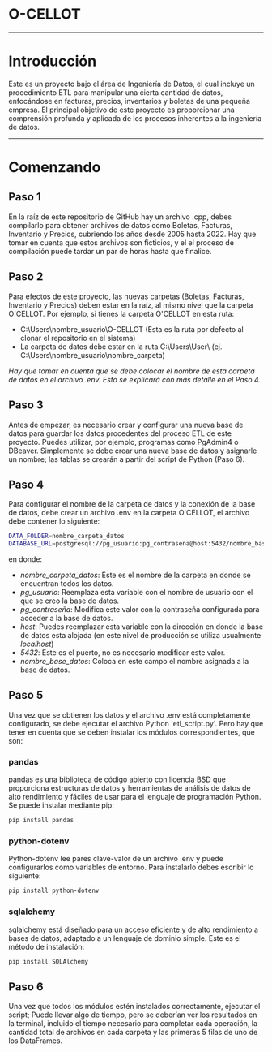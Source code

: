 # O-CELLOT
---

# Introducción

Este es un proyecto bajo el área de Ingeniería de Datos, el cual incluye un procedimiento ETL para manipular una cierta cantidad de datos, enfocándose en facturas, precios, inventarios y boletas de una pequeña empresa. El principal objetivo de este proyecto es proporcionar una comprensión profunda y aplicada de los procesos inherentes a la ingeniería de datos.

---

# Comenzando

## Paso 1

En la raíz de este repositorio de GitHub hay un archivo .cpp, debes compilarlo para obtener archivos de datos como Boletas, Facturas, Inventario y Precios, cubriendo los años desde 2005 hasta 2022. Hay que tomar en cuenta que estos archivos son ficticios, y el el proceso de compilación puede tardar un par de horas hasta que finalice.

## Paso 2

Para efectos de este proyecto, las nuevas carpetas (Boletas, Facturas, Inventario y Precios) deben estar en la raíz, al mismo nivel que la carpeta O'CELLOT. Por ejemplo, si tienes la carpeta O'CELLOT en esta ruta:

- C:\Users\nombre_usuario\O-CELLOT (Esta es la ruta por defecto al clonar el repositorio en el sistema)
- La carpeta de datos debe estar en la ruta C:\Users\User\ (ej. C:\Users\nombre_usuario\nombre_carpeta)

*Hay que tomar en cuenta que se debe colocar el nombre de esta carpeta de datos en el archivo .env. Esto se explicará con más detalle en el Paso 4.*

## Paso 3

Antes de empezar, es necesario crear y configurar una nueva base de datos para guardar los datos procedentes del proceso ETL de este proyecto. Puedes utilizar, por ejemplo, programas como PgAdmin4 o DBeaver. Simplemente se debe crear una nueva base de datos y asignarle un nombre; las tablas se crearán a partir del script de Python (Paso 6).

## Paso 4

Para configurar el nombre de la carpeta de datos y la conexión de la base de datos, debe crear un archivo .env en la carpeta O'CELLOT, el archivo debe contener lo siguiente:

```bash
DATA_FOLDER=nombre_carpeta_datos
DATABASE_URL=postgresql://pg_usuario:pg_contraseña@host:5432/nombre_base_datos
```

en donde:

- *nombre_carpeta_datos*: Este es el nombre de la carpeta en donde se encuentran todos los datos.
- *pg_usuario*: Reemplaza esta variable con el nombre de usuario con el que se creo la base de datos.
- *pg_contraseña*: Modifica este valor con la contraseña configurada para acceder a la base de datos.
- *host*: Puedes reemplazar esta variable con la dirección en donde la base de datos esta alojada (en este nivel de producción se utiliza usualmente *localhost*)
- *5432*: Este es el puerto, no es necesario modificar este valor.
- *nombre_base_datos*: Coloca en este campo el nombre asignada a la base de datos.

## Paso 5

Una vez que se obtienen los datos y el archivo .env está completamente configurado, se debe ejecutar el archivo Python 'etl_script.py'. Pero hay que tener en cuenta que se deben instalar los módulos correspondientes, que son:

### pandas
pandas es una biblioteca de código abierto con licencia BSD que proporciona estructuras de datos y herramientas de análisis de datos de alto rendimiento y fáciles de usar para el lenguaje de programación Python. Se puede instalar mediante pip:

```bash
pip install pandas
```

### python-dotenv
Python-dotenv lee pares clave-valor de un archivo .env y puede configurarlos como variables de entorno. Para instalarlo debes escribir lo siguiente:

```bash
pip install python-dotenv
```

### sqlalchemy
sqlalchemy está diseñado para un acceso eficiente y de alto rendimiento a bases de datos, adaptado a un lenguaje de dominio simple. Este es el método de instalación:

```bash
pip install SQLAlchemy
```

## Paso 6

Una vez que todos los módulos estén instalados correctamente, ejecutar el script; Puede llevar algo de tiempo, pero se deberían ver los resultados en la terminal, incluido el tiempo necesario para completar cada operación, la cantidad total de archivos en cada carpeta y las primeras 5 filas de uno de los DataFrames.
